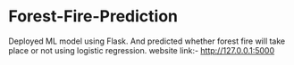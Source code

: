 # Forest-Fire-Prediction
Deployed ML model using Flask. And predicted whether forest fire will take place or not using logistic regression.
website link:- http://127.0.0.1:5000
